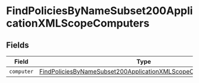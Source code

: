 # FindPoliciesByNameSubset200ApplicationXMLScopeComputers


## Fields

| Field                                                                                                                                                         | Type                                                                                                                                                          | Required                                                                                                                                                      | Description                                                                                                                                                   |
| ------------------------------------------------------------------------------------------------------------------------------------------------------------- | ------------------------------------------------------------------------------------------------------------------------------------------------------------- | ------------------------------------------------------------------------------------------------------------------------------------------------------------- | ------------------------------------------------------------------------------------------------------------------------------------------------------------- |
| `computer`                                                                                                                                                    | [FindPoliciesByNameSubset200ApplicationXMLScopeComputersComputer](../../models/operations/findpoliciesbynamesubset200applicationxmlscopecomputerscomputer.md) | :heavy_minus_sign:                                                                                                                                            | N/A                                                                                                                                                           |